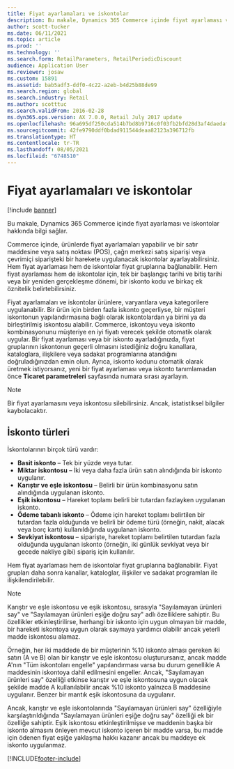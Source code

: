 ```yaml
---
title: Fiyat ayarlamaları ve iskontolar
description: Bu makale, Dynamics 365 Commerce içinde fiyat ayarlaması ve iskontolar hakkında bilgi sağlar.
author: scott-tucker
ms.date: 06/11/2021
ms.topic: article
ms.prod: ''
ms.technology: ''
ms.search.form: RetailParameters, RetailPeriodicDiscount
audience: Application User
ms.reviewer: josaw
ms.custom: 15891
ms.assetid: bab5adf3-ddf0-4c22-a2eb-b4d25b88de99
ms.search.region: global
ms.search.industry: Retail
ms.author: scotttuc
ms.search.validFrom: 2016-02-28
ms.dyn365.ops.version: AX 7.0.0, Retail July 2017 update
ms.openlocfilehash: 96a695df250cda514b7bd8b9716c0f03fb2bfd28d3af4daedaf1335c3099fbb6
ms.sourcegitcommit: 42fe9790ddf0bdad911544deaa82123a396712fb
ms.translationtype: HT
ms.contentlocale: tr-TR
ms.lasthandoff: 08/05/2021
ms.locfileid: "6748510"
---
```

# <a name="price-adjustments-and-discounts"></a>Fiyat ayarlamaları ve iskontolar

[!include [banner](includes/banner.md)]

Bu makale, Dynamics 365 Commerce içinde fiyat ayarlaması ve iskontolar hakkında bilgi sağlar.

Commerce içinde, ürünlerde fiyat ayarlamaları yapabilir ve bir satır maddesine veya satış noktası (POS), çağrı merkezi satış siparişi veya çevrimiçi siparişteki bir harekete uygulanacak iskontolar ayarlayabilirsiniz. Hem fiyat ayarlaması hem de iskontolar fiyat gruplarına bağlanabilir. Hem fiyat ayarlaması hem de iskontolar için, tek bir başlangıç tarihi ve bitiş tarihi veya bir yeniden gerçekleşme dönemi, bir iskonto kodu ve birkaç ek öznitelik belirtebilirsiniz. 

Fiyat ayarlamaları ve iskontolar ürünlere, varyantlara veya kategorilere uygulanabilir. Bir ürün için birden fazla iskonto geçerliyse, bir müşteri iskontonun yapılandırmasına bağlı olarak iskontolardan ya birini ya da birleştirilmiş iskontosu alabilir. Commerce, iskontoyu veya iskonto kombinasyonunu müşteriye en iyi fiyatı verecek şekilde otomatik olarak uygular. Bir fiyat ayarlaması veya bir iskonto ayarladığınızda, fiyat gruplarının iskontonun geçerli olmasını istediğiniz doğru kanallara, kataloglara, ilişkilere veya sadakat programlarına atandığını doğruladığınızdan emin olun. Ayrıca, iskonto kodunu otomatik olarak üretmek istiyorsanız, yeni bir fiyat ayarlaması veya iskonto tanımlamadan önce **Ticaret parametreleri** sayfasında numara sırası ayarlayın.

> [!NOTE]
> Bir fiyat ayarlamasını veya iskontosu silebilirsiniz. Ancak, istatistiksel bilgiler kaybolacaktır.

## <a name="types-of-discounts"></a>İskonto türleri

İskontolarının birçok türü vardır:

- **Basit iskonto** – Tek bir yüzde veya tutar.
- **Miktar iskontosu** – İki veya daha fazla ürün satın alındığında bir iskonto uygulanır.
- **Karıştır ve eşle iskontosu** – Belirli bir ürün kombinasyonu satın alındığında uygulanan iskonto.
- **Eşik iskontosu** – Hareket toplamı belirli bir tutardan fazlayken uygulanan iskonto.
- **Ödeme tabanlı iskonto** – Ödeme için hareket toplamı belirtilen bir tutardan fazla olduğunda ve belirli bir ödeme türü (örneğin, nakit, alacak veya borç kartı) kullanıldığında uygulanan iskonto.
- **Sevkiyat iskontosu** – siparişte, hareket toplamı belirtilen tutardan fazla olduğunda uygulanan iskonto (örneğin, iki günlük sevkiyat veya bir gecede nakliye gibi) sipariş için kullanılır.

Hem fiyat ayarlaması hem de iskontolar fiyat gruplarına bağlanabilir. Fiyat grupları daha sonra kanallar, kataloglar, ilişkiler ve sadakat programları ile ilişkilendirilebilir.

> [!NOTE]
> Karıştır ve eşle iskontosu ve eşik iskontosu, sırasıyla "Sayılamayan ürünleri say" ve "Sayılamayan ürünleri eşiğe doğru say" adlı özelliklere sahiptir. Bu özellikler etkinleştirilirse, herhangi bir iskonto için uygun olmayan bir madde, bir hareketi iskontoya uygun olarak saymaya yardımcı olabilir ancak yeterli madde iskontosu alamaz. 
> 
> Örneğin, her iki maddede de bir müşterinin %10 iskonto alması gereken iki satırı (A ve B) olan bir karıştır ve eşle iskontosu oluşturursanız, ancak madde A'nın "Tüm iskontoları engelle" yapılandırması varsa bu durum genellikle A maddesinin iskontoya dahil edilmesini engeller. Ancak, "Sayılamayan ürünleri say" özelliği etkinse karıştır ve eşle iskontosuna uygun olacak şekilde madde A kullanılabilir ancak %10 iskonto yalnızca B maddesine uygulanır. Benzer bir mantık eşik iskontosuna da uygulanır. 
>
> Ancak, karıştır ve eşle iskontolarında "Sayılamayan ürünleri say" özelliğiyle karşılaştırıldığında "Sayılamayan ürünleri eşiğe doğru say" özelliği ek bir özelliğe sahiptir. Eşik iskontosu etkinleştirilmişse ve maddenin başka bir iskonto almasını önleyen mevcut iskonto içeren bir madde varsa, bu madde için ödenen fiyat eşiğe yaklaşma hakkı kazanır ancak bu maddeye ek iskonto uygulanmaz.


[!INCLUDE[footer-include](../includes/footer-banner.md)]
